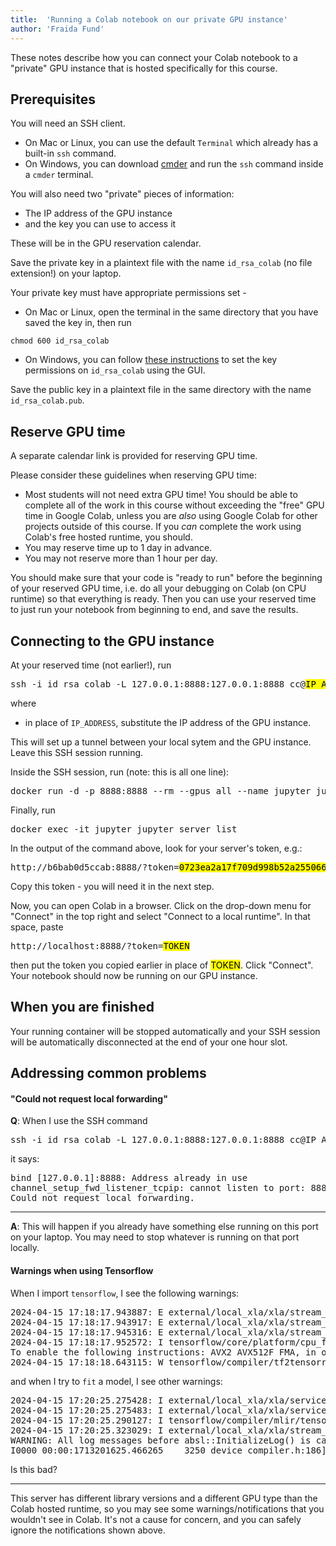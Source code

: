 ```yaml
---
title:  'Running a Colab notebook on our private GPU instance'
author: 'Fraida Fund'
---
```


These notes describe how you can connect your Colab notebook to a "private" GPU instance that is hosted specifically for this course.

## Prerequisites

You will need an SSH client.

* On Mac or Linux, you can use the default `Terminal` which already has a built-in `ssh` command.
* On Windows, you can download [cmder](https://cmder.app/) and run the `ssh` command inside a `cmder` terminal.

You will also need two "private" pieces of information:

* The IP address of the GPU instance
* and the key you can use to access it

These will be in the GPU reservation calendar. 

Save the private key in a plaintext file with the name `id_rsa_colab` (no file extension!) on your laptop.

Your private key must have appropriate permissions set - 

* On Mac or Linux, open the terminal in the same directory that you have saved the key in, then run

```
chmod 600 id_rsa_colab
```

* On Windows, you can follow [these instructions](https://superuser.com/a/1296046) to set the key permissions on `id_rsa_colab` using the GUI.

Save the public key in a plaintext file in the same directory with the name `id_rsa_colab.pub`.

## Reserve GPU time

A separate calendar link is provided for reserving GPU time.

Please consider these guidelines when reserving GPU time:

* Most students will not need extra GPU time! You should be able to complete all of the work in this course without exceeding the "free" GPU time in Google Colab, unless you are *also* using Google Colab for other projects outside of this course. If you *can* complete the work using Colab's free hosted runtime, you should.
* You may reserve time up to 1 day in advance.
* You may not reserve more than 1 hour per day.

You should make sure that your code is "ready to run" before the beginning of your reserved GPU time, i.e. do all your debugging on Colab (on CPU runtime) so that everything is ready. Then you can use your reserved time to just run your notebook from beginning to end, and save the results.

## Connecting to the GPU instance

At your reserved time (not earlier!), run


<pre>
ssh -i id_rsa_colab -L 127.0.0.1:8888:127.0.0.1:8888 cc@<mark>IP_ADDRESS</mark>
</pre>

where 

* in place of `IP_ADDRESS`, substitute the IP address of the GPU instance.

This will set up a tunnel between your local sytem and the GPU instance. Leave this SSH session running.

Inside the SSH session, run (note: this is all one line):

<!--
Dockerfile:

```
FROM quay.io/jupyter/tensorflow-notebook:cuda-tensorflow-2.16.1

USER ${NB_UID}

# Install Lightning
RUN pip install --pre --no-cache-dir torch==2.4.1 && \
    pip install --pre --no-cache-dir librosa zeus-ml==0.8.0 && \
    fix-permissions "${CONDA_DIR}" && \
    fix-permissions "/home/${NB_USER}"
```

docker build -t jupyter-zeus .
-->

<pre>
docker run -d -p 8888:8888 --rm --gpus all --name jupyter jupyter-zeus
</pre>

Finally, run

<pre>
docker exec -it jupyter jupyter server list 
</pre>

In the output of the command above, look for your server's token, e.g.:

<pre>
http://b6bab0d5ccab:8888/?token=<mark>0723ea2a17f709d998b52a255066845f00b625814259cfe6</mark> :: /home/jovyan
</pre>

Copy this token - you will need it in the next step.

Now, you can open Colab in a browser. Click on the drop-down menu for "Connect" in the top right and select "Connect to a local runtime". In that space, paste

<pre>
http://localhost:8888/?token=<mark>TOKEN</mark>
</pre>

then put the token you copied earlier in place of <mark>TOKEN</mark>. Click "Connect". Your notebook should now be running on our GPU instance.

## When you are finished

Your running container will be stopped automatically and your SSH session will be automatically disconnected at the end of your one hour slot.

## Addressing common problems


#### "Could not request local forwarding"

**Q**: When I use the SSH command

<pre>
ssh -i id_rsa_colab -L 127.0.0.1:8888:127.0.0.1:8888 cc@IP_ADDRESS
</pre>

it says:

<pre>
bind [127.0.0.1]:8888: Address already in use
channel_setup_fwd_listener_tcpip: cannot listen to port: 8888
Could not request local forwarding.
</pre>

---

**A**: This will happen if you already have something else running on this port on your laptop.  You may need to stop whatever is running on that port locally.



#### Warnings when using Tensorflow


When I import `tensorflow`, I see the following warnings:

<pre>
2024-04-15 17:18:17.943887: E external/local_xla/xla/stream_executor/cuda/cuda_dnn.cc:9261] Unable to register cuDNN factory: Attempting to register factory for plugin cuDNN when one has already been registered
2024-04-15 17:18:17.943917: E external/local_xla/xla/stream_executor/cuda/cuda_fft.cc:607] Unable to register cuFFT factory: Attempting to register factory for plugin cuFFT when one has already been registered
2024-04-15 17:18:17.945316: E external/local_xla/xla/stream_executor/cuda/cuda_blas.cc:1515] Unable to register cuBLAS factory: Attempting to register factory for plugin cuBLAS when one has already been registered
2024-04-15 17:18:17.952572: I tensorflow/core/platform/cpu_feature_guard.cc:182] This TensorFlow binary is optimized to use available CPU instructions in performance-critical operations.
To enable the following instructions: AVX2 AVX512F FMA, in other operations, rebuild TensorFlow with the appropriate compiler flags.
2024-04-15 17:18:18.643115: W tensorflow/compiler/tf2tensorrt/utils/py_utils.cc:38] TF-TRT Warning: Could not find TensorRT
</pre>

and when I try to `fit` a model, I see other warnings:

<pre>
2024-04-15 17:20:25.275428: I external/local_xla/xla/service/service.cc:168] XLA service 0x7fe430337610 initialized for platform CUDA (this does not guarantee that XLA will be used). Devices:
2024-04-15 17:20:25.275483: I external/local_xla/xla/service/service.cc:176]   StreamExecutor device (0): Quadro RTX 6000, Compute Capability 7.5
2024-04-15 17:20:25.290127: I tensorflow/compiler/mlir/tensorflow/utils/dump_mlir_util.cc:269] disabling MLIR crash reproducer, set env var `MLIR_CRASH_REPRODUCER_DIRECTORY` to enable.
2024-04-15 17:20:25.323029: I external/local_xla/xla/stream_executor/cuda/cuda_dnn.cc:454] Loaded cuDNN version 8907
WARNING: All log messages before absl::InitializeLog() is called are written to STDERR
I0000 00:00:1713201625.466265    3250 device_compiler.h:186] Compiled cluster using XLA!  This line is logged at most once for the lifetime of the process.
</pre>

Is this bad?

---

This server has different library versions and a different GPU type than the Colab hosted runtime, so you may see some warnings/notifications that you wouldn't see in Colab. It's not a cause for concern, and you can safely ignore the notifications shown above.


<!--
crontab rules:
```
@hourly docker stop $(docker ps -a -q)
@hourly kill -9 $(ps -ef | grep sshd | grep pts | grep -v 'grep' | awk '{print $2}')
```

-->
